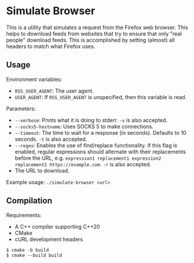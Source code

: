 # Simulate Browser

This is a utility that simulates a request from the Firefox web browser. This helps to download feeds from websites that try to ensure that only "real people" download feeds. This is accomplished by setting (almost) all headers to match what Firefox uses.


## Usage

Environment variables:
- `RSS_USER_AGENT`: The user agent.
- `USER_AGENT`: If `RSS_USER_AGENT` is unspecified, then this variable is read.

Parameters:
- `--verbose`: Prints what it is doing to stderr. `-v` is also accepted.
- `--socks5-hostname`: Uses SOCKS 5 to make connections.
- `--timeout`: The time to wait for a response (in seconds). Defaults to 10 seconds. `-t` is also accepted.
- `--regex`: Enables the use of find/replace functionality. If this flag is enabled, regular expressions should alternate with their replacements before the URL, e.g. `expression1 replacement1 expression2 replacement2 https://example.com`. `-r` is also accepted.
- The URL to download.

Example usage:
`./simulate-browser <url>`


## Compilation

Requirements:
- A C++ compiler supporting C++20
- CMake
- cURL development headers

```shell
$ cmake -b build
$ cmake --build build
```
